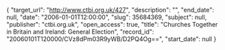 {
  "target_url": "http://www.ctbi.org.uk/427", 
  "description": "", 
  "end_date": null, 
  "date": "2006-01-01T12:00:00", 
  "slug": 35684369, 
  "subject": null, 
  "publisher": "ctbi.org.uk", 
  "open_access": true, 
  "title": "Churches Together in Britain and Ireland: General Election", 
  "record_id": "20060101T120000/CVz8dPm03R9yWB/D2PQ4Og==", 
  "start_date": null
}

